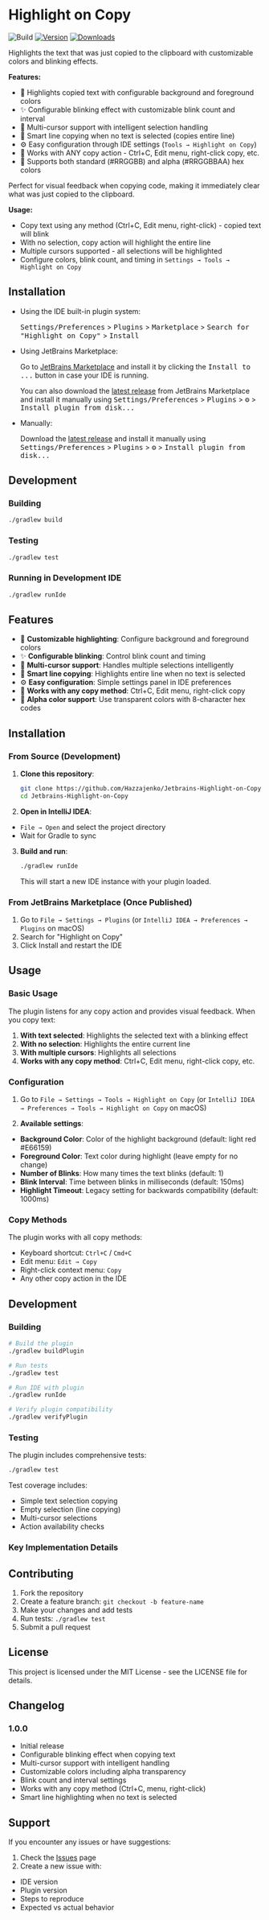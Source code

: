 # Highlight on Copy

![Build](https://github.com/Hazzajenko/Jetbrains-Highlight-on-Copy/workflows/Build/badge.svg)
[![Version](https://img.shields.io/jetbrains/plugin/v/MARKETPLACE_ID.svg)](https://plugins.jetbrains.com/plugin/MARKETPLACE_ID)
[![Downloads](https://img.shields.io/jetbrains/plugin/d/MARKETPLACE_ID.svg)](https://plugins.jetbrains.com/plugin/MARKETPLACE_ID)

<!-- Plugin description -->
Highlights the text that was just copied to the clipboard with customizable colors and blinking effects.

**Features:**
- 🎨 Highlights copied text with configurable background and foreground colors
- ✨ Configurable blinking effect with customizable blink count and interval
- 🎯 Multi-cursor support with intelligent selection handling
- 📄 Smart line copying when no text is selected (copies entire line)
- ⚙️ Easy configuration through IDE settings (`Tools → Highlight on Copy`)
- 🔄 Works with ANY copy action - Ctrl+C, Edit menu, right-click copy, etc.
- 🎨 Supports both standard (#RRGGBB) and alpha (#RRGGBBAA) hex colors

Perfect for visual feedback when copying code, making it immediately clear what was just copied to the clipboard.

**Usage:**
- Copy text using any method (Ctrl+C, Edit menu, right-click) - copied text will blink
- With no selection, copy action will highlight the entire line
- Multiple cursors supported - all selections will be highlighted
- Configure colors, blink count, and timing in `Settings → Tools → Highlight on Copy`
<!-- Plugin description end -->

## Installation

- Using the IDE built-in plugin system:

  <kbd>Settings/Preferences</kbd> > <kbd>Plugins</kbd> > <kbd>Marketplace</kbd> > <kbd>Search for "Highlight on Copy"</kbd> >
  <kbd>Install</kbd>

- Using JetBrains Marketplace:

  Go to [JetBrains Marketplace](https://plugins.jetbrains.com/plugin/MARKETPLACE_ID) and install it by clicking the <kbd>Install to ...</kbd> button in case your IDE is running.

  You can also download the [latest release](https://plugins.jetbrains.com/plugin/MARKETPLACE_ID/versions) from JetBrains Marketplace and install it manually using
  <kbd>Settings/Preferences</kbd> > <kbd>Plugins</kbd> > <kbd>⚙️</kbd> > <kbd>Install plugin from disk...</kbd>

- Manually:

  Download the [latest release](https://github.com/Hazzajenko/Jetbrains-Highlight-on-Copy/releases/latest) and install it manually using
  <kbd>Settings/Preferences</kbd> > <kbd>Plugins</kbd> > <kbd>⚙️</kbd> > <kbd>Install plugin from disk...</kbd>

## Development

### Building
```bash
./gradlew build
```

### Testing
```bash
./gradlew test
```

### Running in Development IDE
```bash
./gradlew runIde
```


## Features

- 🎨 **Customizable highlighting**: Configure background and foreground colors
- ✨ **Configurable blinking**: Control blink count and timing
- 🎯 **Multi-cursor support**: Handles multiple selections intelligently
- 📄 **Smart line copying**: Highlights entire line when no text is selected
- ⚙️ **Easy configuration**: Simple settings panel in IDE preferences
- 🔄 **Works with any copy method**: Ctrl+C, Edit menu, right-click copy
- 🎨 **Alpha color support**: Use transparent colors with 8-character hex codes

## Installation

### From Source (Development)

1. **Clone this repository**:
   ```bash
   git clone https://github.com/Hazzajenko/Jetbrains-Highlight-on-Copy.git
   cd Jetbrains-Highlight-on-Copy
   ```

2. **Open in IntelliJ IDEA**:
  - `File → Open` and select the project directory
  - Wait for Gradle to sync

3. **Build and run**:
   ```bash
   ./gradlew runIde
   ```
   This will start a new IDE instance with your plugin loaded.

### From JetBrains Marketplace (Once Published)

1. Go to `File → Settings → Plugins` (or `IntelliJ IDEA → Preferences → Plugins` on macOS)
2. Search for "Highlight on Copy"
3. Click Install and restart the IDE

## Usage

### Basic Usage

The plugin listens for any copy action and provides visual feedback. When you copy text:

1. **With text selected**: Highlights the selected text with a blinking effect
2. **With no selection**: Highlights the entire current line
3. **With multiple cursors**: Highlights all selections
4. **Works with any copy method**: Ctrl+C, Edit menu, right-click copy, etc.

### Configuration

1. Go to `File → Settings → Tools → Highlight on Copy` (or `IntelliJ IDEA → Preferences → Tools → Highlight on Copy` on macOS)

2. **Available settings**:
  - **Background Color**: Color of the highlight background (default: light red #E66159)
  - **Foreground Color**: Text color during highlight (leave empty for no change)
  - **Number of Blinks**: How many times the text blinks (default: 1)
  - **Blink Interval**: Time between blinks in milliseconds (default: 150ms)
  - **Highlight Timeout**: Legacy setting for backwards compatibility (default: 1000ms)

### Copy Methods

The plugin works with all copy methods:
- Keyboard shortcut: `Ctrl+C` / `Cmd+C`
- Edit menu: `Edit → Copy`
- Right-click context menu: `Copy`
- Any other copy action in the IDE

## Development


### Building

```bash
# Build the plugin
./gradlew buildPlugin

# Run tests
./gradlew test

# Run IDE with plugin
./gradlew runIde

# Verify plugin compatibility
./gradlew verifyPlugin
```

### Testing

The plugin includes comprehensive tests:

```bash
./gradlew test
```

Test coverage includes:
- Simple text selection copying
- Empty selection (line copying)
- Multi-cursor selections
- Action availability checks

### Key Implementation Details


## Contributing

1. Fork the repository
2. Create a feature branch: `git checkout -b feature-name`
3. Make your changes and add tests
4. Run tests: `./gradlew test`
5. Submit a pull request

## License

This project is licensed under the MIT License - see the LICENSE file for details.

## Changelog

### 1.0.0
- Initial release
- Configurable blinking effect when copying text
- Multi-cursor support with intelligent handling
- Customizable colors including alpha transparency
- Blink count and interval settings
- Works with any copy method (Ctrl+C, menu, right-click)
- Smart line highlighting when no text is selected

## Support

If you encounter any issues or have suggestions:

1. Check the [Issues](https://github.com/Hazzajenko/Jetbrains-Highlight-on-Copy/issues) page
2. Create a new issue with:
  - IDE version
  - Plugin version
  - Steps to reproduce
  - Expected vs actual behavior

